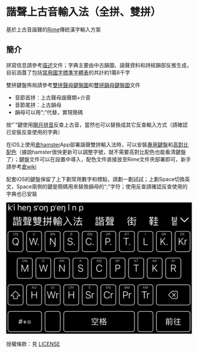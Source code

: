 # 諧聲上古音輸入法（全拼、雙拼）

基於上古音諧聲的[Rime](https://rime.im)傳統漢字輸入方案

## 簡介

拼寫信息請參考[描述](src/description.md)文件；字典主要由中古韻圖、諧聲資料和詩經韻部反推生成，目前涵蓋了包括[常用國字標準字體表](https://ws.moe.edu.tw/001/Upload/6/relfile/6490/38921/d190213c-7af8-45bf-b70e-48b4469aad72.pdf)的共計約1萬6千字

雙拼鍵盤佈局請參考[雙拼聲母鍵盤圖](src/double_first_letter(consonant+medial).txt)和[雙拼韻母鍵盤圖](src/double_second_letter(rhyme).txt)文件
* 音節首拼：上古聲母諧聲類+介音
* 音節尾拼：上古韻母
* 韻母可以用“;”代替，實現簡碼

按“`”鍵使用[朙月拼音](https://github.com/rime/rime-luna-pinyin)反查上古音，當然也可以替換成其它反查輸入方式（請確認已安裝反查使用的字典）

在iOS上使用[倉hamster](https://github.com/imfuxiao/Hamster)App部署諧聲雙拼輸入法時，可以安裝[專用鍵盤](hamster_supplements/clear_keyboard.custom.yaml)和[高對比配色](hamster_supplements/hamster_color_schemas.custom.yaml)（據說hamster很快更新可以調整字號，就不需要高對比配色也能看清鍵盤了）；鍵盤文件可以在設置中導入，配色文件直接放至Rime文件夾部署即可，新手請參考[倉wiki](https://github.com/imfuxiao/Hamster/wiki)

配套iOS的鍵盤保留了上下劃常用數字和標點，請劃一劃試試；上劃Space切換英文，Space兩側的鍵是簡碼用來替換韻母的“;”字符；使用反查請確認反查使用的字典也已安裝

![iOS倉輸入法截圖](hamster_supplements/screenshot.jpeg)

授權條款：見 [LICENSE](LICENSE.txt)
